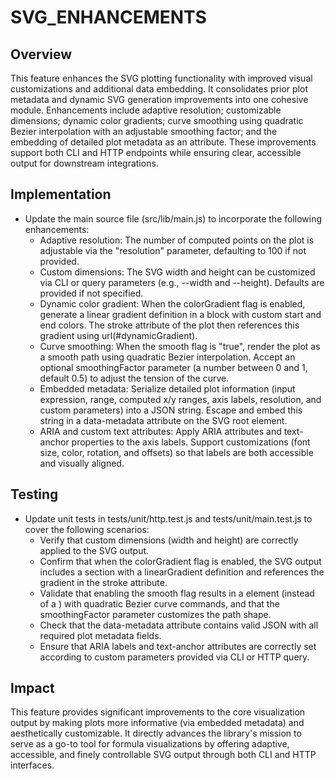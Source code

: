 # SVG_ENHANCEMENTS

## Overview
This feature enhances the SVG plotting functionality with improved visual customizations and additional data embedding. It consolidates prior plot metadata and dynamic SVG generation improvements into one cohesive module. Enhancements include adaptive resolution; customizable dimensions; dynamic color gradients; curve smoothing using quadratic Bezier interpolation with an adjustable smoothing factor; and the embedding of detailed plot metadata as an attribute. These improvements support both CLI and HTTP endpoints while ensuring clear, accessible output for downstream integrations.

## Implementation
- Update the main source file (src/lib/main.js) to incorporate the following enhancements:
  - Adaptive resolution: The number of computed points on the plot is adjustable via the "resolution" parameter, defaulting to 100 if not provided.
  - Custom dimensions: The SVG width and height can be customized via CLI or query parameters (e.g., --width and --height). Defaults are provided if not specified.
  - Dynamic color gradient: When the colorGradient flag is enabled, generate a linear gradient definition in a <defs> block with custom start and end colors. The stroke attribute of the plot then references this gradient using url(#dynamicGradient).
  - Curve smoothing: When the smooth flag is "true", render the plot as a smooth path using quadratic Bezier interpolation. Accept an optional smoothingFactor parameter (a number between 0 and 1, default 0.5) to adjust the tension of the curve.
  - Embedded metadata: Serialize detailed plot information (input expression, range, computed x/y ranges, axis labels, resolution, and custom parameters) into a JSON string. Escape and embed this string in a data-metadata attribute on the SVG root element.
  - ARIA and custom text attributes: Apply ARIA attributes and text-anchor properties to the axis labels. Support customizations (font size, color, rotation, and offsets) so that labels are both accessible and visually aligned.

## Testing
- Update unit tests in tests/unit/http.test.js and tests/unit/main.test.js to cover the following scenarios:
  - Verify that custom dimensions (width and height) are correctly applied to the SVG output.
  - Confirm that when the colorGradient flag is enabled, the SVG output includes a <defs> section with a linearGradient definition and references the gradient in the stroke attribute.
  - Validate that enabling the smooth flag results in a <path> element (instead of a <polyline>) with quadratic Bezier curve commands, and that the smoothingFactor parameter customizes the path shape.
  - Check that the data-metadata attribute contains valid JSON with all required plot metadata fields.
  - Ensure that ARIA labels and text-anchor attributes are correctly set according to custom parameters provided via CLI or HTTP query.

## Impact
This feature provides significant improvements to the core visualization output by making plots more informative (via embedded metadata) and aesthetically customizable. It directly advances the library's mission to serve as a go-to tool for formula visualizations by offering adaptive, accessible, and finely controllable SVG output through both CLI and HTTP interfaces.